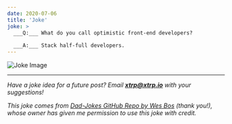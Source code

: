 ```yaml
---
date: 2020-07-06
title: 'Joke'
joke: >
  ___Q:___ What do you call optimistic front-end developers?
  
  ___A:___ Stack half-full developers.
---
```


![Joke Image](https://private.xtrp.io/projects/DailyDeveloperJokes/public_image_server/images/5e1259b9b89f4.png)

---
*Have a joke idea for a future post? Email **[xtrp@xtrp.io](mailto:xtrp@xtrp.io)** with your suggestions!*

*This joke comes from [Dad-Jokes GitHub Repo by Wes Bos](https://github.com/wesbos/dad-jokes) (thank you!), whose owner has given me permission to use this joke with credit.*

<!-- 
Joke text:
**Q:** What do you call optimistic front-end developers?

**A:** Stack half-full developers.
 -->


